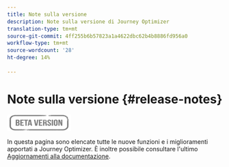 ```yaml
---
title: Note sulla versione
description: Note sulla versione di Journey Optimizer
translation-type: tm+mt
source-git-commit: 4ff255b6b57823a1a4622dbc62b4b8886fd956a0
workflow-type: tm+mt
source-wordcount: '28'
ht-degree: 14%

---
```



# Note sulla versione {#release-notes}

![](assets/do-not-localize/badge.png)

In questa pagina sono elencate tutte le nuove funzioni e i miglioramenti apportati a Journey Optimizer.
È inoltre possibile consultare l&#39;ultimo [Aggiornamenti alla documentazione](documentation-updates.md).